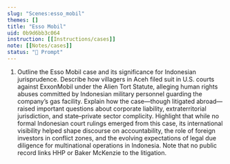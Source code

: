 ```yaml
---
slug: "Scenes:esso_mobil"
themes: []
title: "Esso Mobil"
uid: 0b9d6bb3c064
instruction: [[Instructions/cases]]
note: [[Notes/cases]]
status: "💬 Prompt"
---
```

1. Outline the Esso Mobil case and its significance for Indonesian jurisprudence. Describe how villagers in Aceh filed suit in U.S. courts against ExxonMobil under the Alien Tort Statute, alleging human rights abuses committed by Indonesian military personnel guarding the company’s gas facility. Explain how the case—though litigated abroad—raised important questions about corporate liability, extraterritorial jurisdiction, and state–private sector complicity. Highlight that while no formal Indonesian court rulings emerged from this case, its international visibility helped shape discourse on accountability, the role of foreign investors in conflict zones, and the evolving expectations of legal due diligence for multinational operations in Indonesia. Note that no public record links HHP or Baker McKenzie to the litigation.
